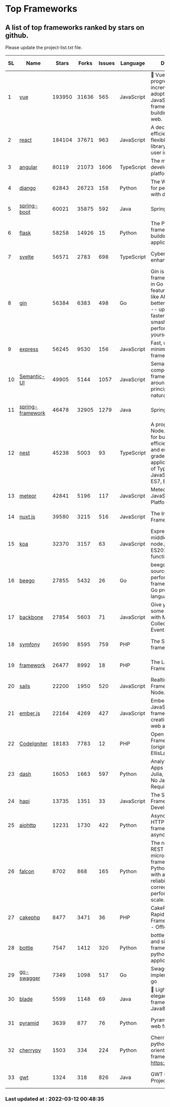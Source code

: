 # Top Frameworks
## A list of top frameworks ranked by stars on github.  
Please update the project-list.txt file.

| SL| Name  | Stars| Forks| Issues | Language | Description | Last Commit |
| --| ------| -----| ---- | ------ | -------- | ----------- | ----------- |
| 1 | [vue](https://github.com/vuejs/vue) | 193950 | 31636 | 565 | JavaScript | 🖖 Vue.js is a progressive, incrementally-adoptable JavaScript framework for building UI on the web. | 2022-02-22 18:38:12 |
| 2 | [react](https://github.com/facebook/react) | 184104 | 37671 | 963 | JavaScript | A declarative, efficient, and flexible JavaScript library for building user interfaces. | 2022-03-10 19:18:54 |
| 3 | [angular](https://github.com/angular/angular) | 80119 | 21073 | 1606 | TypeScript | The modern web developer’s platform | 2022-03-10 23:51:18 |
| 4 | [django](https://github.com/django/django) | 62843 | 26723 | 158 | Python | The Web framework for perfectionists with deadlines. | 2022-03-11 21:16:46 |
| 5 | [spring-boot](https://github.com/spring-projects/spring-boot) | 60021 | 35875 | 592 | Java | Spring Boot | 2022-03-11 22:39:49 |
| 6 | [flask](https://github.com/pallets/flask) | 58258 | 14926 | 15 | Python | The Python micro framework for building web applications. | 2022-03-08 14:50:25 |
| 7 | [svelte](https://github.com/sveltejs/svelte) | 56571 | 2783 | 698 | TypeScript | Cybernetically enhanced web apps | 2022-03-06 15:46:48 |
| 8 | [gin](https://github.com/gin-gonic/gin) | 56384 | 6383 | 498 | Go | Gin is a HTTP web framework written in Go (Golang). It features a Martini-like API with much better performance -- up to 40 times faster. If you need smashing performance, get yourself some Gin. | 2022-02-14 06:39:57 |
| 9 | [express](https://github.com/expressjs/express) | 56245 | 9530 | 156 | JavaScript | Fast, unopinionated, minimalist web framework for node. | 2022-03-01 04:41:41 |
| 10 | [Semantic-UI](https://github.com/Semantic-Org/Semantic-UI) | 49905 | 5144 | 1057 | JavaScript | Semantic is a UI component framework based around useful principles from natural language. | 2018-10-21 20:59:02 |
| 11 | [spring-framework](https://github.com/spring-projects/spring-framework) | 46478 | 32905 | 1279 | Java | Spring Framework | 2022-03-11 15:22:18 |
| 12 | [nest](https://github.com/nestjs/nest) | 45238 | 5003 | 93 | TypeScript | A progressive Node.js framework for building efficient, scalable, and enterprise-grade server-side applications on top of TypeScript & JavaScript (ES6, ES7, ES8) 🚀 | 2022-03-11 14:18:54 |
| 13 | [meteor](https://github.com/meteor/meteor) | 42841 | 5196 | 117 | JavaScript | Meteor, the JavaScript App Platform | 2022-03-07 12:36:21 |
| 14 | [nuxt.js](https://github.com/nuxt/nuxt.js) | 39580 | 3215 | 516 | JavaScript | The Intuitive Vue(2) Framework | 2021-12-17 13:20:07 |
| 15 | [koa](https://github.com/koajs/koa) | 32370 | 3157 | 63 | JavaScript | Expressive middleware for node.js using ES2017 async functions | 2022-03-01 16:12:01 |
| 16 | [beego](https://github.com/beego/beego) | 27855 | 5432 | 26 | Go | beego is an open-source, high-performance web framework for the Go programming language. | 2022-03-05 10:05:33 |
| 17 | [backbone](https://github.com/jashkenas/backbone) | 27854 | 5603 | 71 | JavaScript | Give your JS App some Backbone with Models, Views, Collections, and Events | 2022-02-26 00:31:21 |
| 18 | [symfony](https://github.com/symfony/symfony) | 26590 | 8595 | 759 | PHP | The Symfony PHP framework | 2022-03-10 09:46:43 |
| 19 | [framework](https://github.com/laravel/framework) | 26477 | 8992 | 18 | PHP | The Laravel Framework. | 2022-03-11 22:45:20 |
| 20 | [sails](https://github.com/balderdashy/sails) | 22200 | 1950 | 520 | JavaScript | Realtime MVC Framework for Node.js | 2022-01-14 23:55:08 |
| 21 | [ember.js](https://github.com/emberjs/ember.js) | 22164 | 4269 | 427 | JavaScript | Ember.js - A JavaScript framework for creating ambitious web applications | 2022-03-08 18:20:44 |
| 22 | [CodeIgniter](https://github.com/bcit-ci/CodeIgniter) | 18183 | 7783 | 12 | PHP | Open Source PHP Framework (originally from EllisLab) | 2022-03-03 13:29:55 |
| 23 | [dash](https://github.com/plotly/dash) | 16053 | 1663 | 597 | Python | Analytical Web Apps for Python, R, Julia, and Jupyter. No JavaScript Required. | 2022-03-09 23:31:54 |
| 24 | [hapi](https://github.com/hapijs/hapi) | 13735 | 1351 | 33 | JavaScript | The Simple, Secure Framework Developers Trust | 2022-03-02 14:32:29 |
| 25 | [aiohttp](https://github.com/aio-libs/aiohttp) | 12231 | 1730 | 422 | Python | Asynchronous HTTP client/server framework for asyncio and Python | 2022-03-07 21:28:16 |
| 26 | [falcon](https://github.com/falconry/falcon) | 8702 | 868 | 165 | Python | The no-nonsense REST API and microservices framework for Python developers, with a focus on reliability, correctness, and performance at scale. | 2022-03-08 21:34:31 |
| 27 | [cakephp](https://github.com/cakephp/cakephp) | 8477 | 3471 | 36 | PHP | CakePHP: The Rapid Development Framework for PHP - Official Repository | 2022-03-11 15:05:04 |
| 28 | [bottle](https://github.com/bottlepy/bottle) | 7547 | 1412 | 320 | Python | bottle.py is a fast and simple micro-framework for python web-applications. | 2022-03-01 21:05:57 |
| 29 | [go-swagger](https://github.com/go-swagger/go-swagger) | 7349 | 1098 | 517 | Go | Swagger 2.0 implementation for go | 2022-03-09 23:26:48 |
| 30 | [blade](https://github.com/lets-blade/blade) | 5599 | 1148 | 69 | Java | :rocket: Lightning fast and elegant mvc framework for Java8 | 2020-03-22 13:39:23 |
| 31 | [pyramid](https://github.com/Pylons/pyramid) | 3639 | 877 | 76 | Python | Pyramid - A Python web framework | 2022-02-07 05:45:49 |
| 32 | [cherrypy](https://github.com/cherrypy/cherrypy) | 1503 | 334 | 224 | Python | CherryPy is a pythonic, object-oriented HTTP framework.      https://cherrypy.dev | 2022-02-14 20:44:10 |
| 33 | [gwt](https://github.com/gwtproject/gwt) | 1324 | 318 | 826 | Java | GWT Open Source Project | 2022-02-10 23:35:12 |

### Last updated at : 2022-03-12 00:48:35
